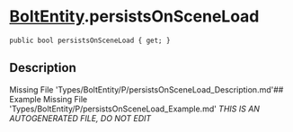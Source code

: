 # [BoltEntity](Types/BoltEntity.md).persistsOnSceneLoad
`public bool persistsOnSceneLoad { get; }`
## Description
Missing File 'Types/BoltEntity/P/persistsOnSceneLoad_Description.md'## Example
Missing File 'Types/BoltEntity/P/persistsOnSceneLoad_Example.md'
*THIS IS AN AUTOGENERATED FILE, DO NOT EDIT*
